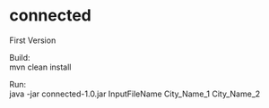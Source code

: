 # connected
First Version

Build:  
  mvn clean install

Run:  
  java -jar connected-1.0.jar InputFileName City_Name_1 City_Name_2
